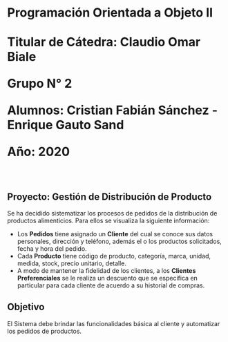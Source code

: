 <p> <h1> 
  
  Programación Orientada a Objeto II
  <br>  
  Titular de Cátedra: Claudio Omar Biale
  
  Grupo N° 2
  
  Alumnos: Cristian Fabián Sánchez - Enrique Gauto Sand
  
  Año: 2020 
  </h1> </p>
  <br>
  
<h2> Proyecto: Gestión de Distribución de Producto </h2>

  Se ha decidido sistematizar los procesos de pedidos de la distribución de productos alimenticios. Para ellos se visualiza la siguiente información:
 * Los **Pedidos** tiene asignado un **Cliente** del cual se conoce sus datos personales, dirección y teléfono, además el o los productos solicitados, fecha y hora del pedido. 
 * Cada **Producto** tiene código de producto, categoría, marca, unidad, medida, stock, precio unitario, detalle. 
 * A modo de mantener la fidelidad de los clientes, a los **Clientes Preferenciales** se le realiza un descuento que se especifica en particular para cada cliente de acuerdo a su historial de compras.
 
<h2> Objetivo </h2>

El Sistema debe brindar las funcionalidades básica al cliente y automatizar los pedidos de productos.



